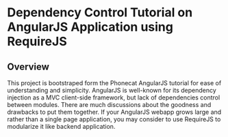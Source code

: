 # Dependency Control Tutorial on AngularJS Application using RequireJS

## Overview

This project is bootstraped form the Phonecat AngularJS tutorial for ease of understanding and simplicity. 
AngularJS is well-known for its dependency injection as a MVC client-side framework, but lack of dependencies control between modules.
There are much discussions about the goodness and drawbacks to put them together. If your AngularJS webapp grows large and rather than 
a single page application, you may consider to use RequireJS to modularize it like backend application.

